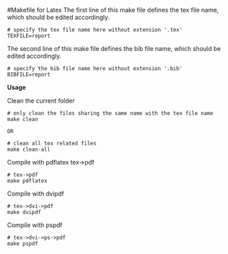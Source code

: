 #Makefile for Latex
The first line of this make file defines the tex file name, which should be edited accordingly. 
	
	# specify the tex file name here without extension '.tex'
	TEXFILE=report
	
The second line of this make file defines the bib file name, which should be edited accordingly. 
	
	# specify the bib file name here without extension '.bib'
	BIBFILE=report
	
**Usage**

Clean the current folder

	# only clean the files sharing the same name with the tex file name
	make clean 	
	
	OR
	
	# clean all tex related files
	make clean-all
	
	
Compile with pdflatex tex->pdf

	# tex->pdf
	make pdflatex
	
Compile with dvipdf

	# tex->dvi->pdf
	make dvipdf
	
Compile with pspdf

	# tex->dvi->ps->pdf
	make pspdf	